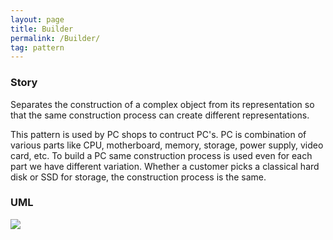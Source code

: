 ```yaml
---
layout: page
title: Builder
permalink: /Builder/
tag: pattern
---
```




### Story 

Separates the construction of a complex object from its representation so that the same construction process can create different representations.

This pattern is used by PC shops to contruct PC's.
PC is combination of various parts like CPU, motherboard, memory, storage, power supply, video card, etc.
To build a PC same construction process is used even for each part we have different variation.
Whether a customer picks a classical hard disk or SSD for storage, the construction process is the same. 




### UML 
![]({{site.baseurl}}/assets/img/state.png)

